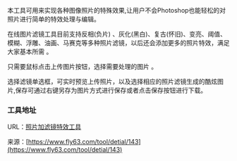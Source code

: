 本工具可用来实现各种图像照片的特殊效果,让用户不会Photoshop也能轻松的对照片进行简单的特效处理与编辑。

在线图片滤镜工具目前支持反相(负片) 、灰化(黑白)、复古(怀旧)、变亮、阈值、模糊、浮雕、油画、马赛克等多种照片滤镜，以后还会添加更多的照片特效，满足大家基本所需 。

只需要鼠标点击上传图片按钮，选择需要处理的图片 。

选择滤镜单选框，可实时预览上传照片，以及选择相应的照片滤镜生成的酷炫图片,保存可通过右键另存为图片方式进行保存或者点击保存按钮进行下载。

### 工具地址
URL：[照片加滤镜特效工具](https://www.fly63.com/tool/imgfilter/)

来源：[https://www.fly63.com/tool/detial/143](https://www.fly63.com/tool/detial/143)

